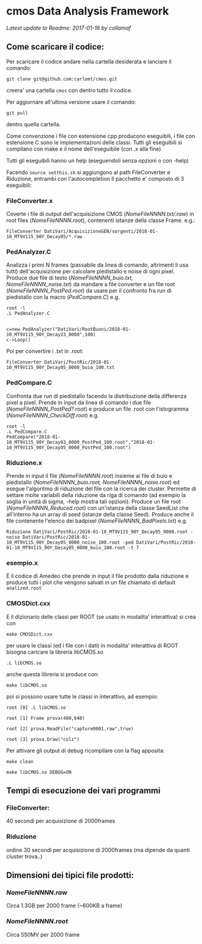 # cmos Data Analysis Framework
*Latest update to Readme:
2017-01-16 by collamaf*

## Come scaricare il codice:
Per scaricare il codice andare nella cartella desiderata e lanciare il comando:

`git clone git@github.com:carlomt/cmos.git`

creera' una cartella
`cmos`
con dentro tutto il codice.

Per aggiornare all'ultima versione usare il comando:

`git pull`

dentro quella cartella.


Come convenzione i file con estensione cpp producono eseguibili, i file con estensione C sono le implementazioni delle classi.
Tutti gli eseguibili si compilano con make e il nome dell'eseguibile (con .x alla fine)

Tutti gli eseguibili hanno un help (eseguendoli senza opzioni o con -help)

Facendo `source setthis.sh` si aggiungono al path FileConverter e Riduzione, entrambi con l'autocompletion
Il pacchetto e' composto di 3 eseguibili:

### FileConverter.x
Coverte i file di output dell'acquisizione CMOS (*NomeFileNNNN.txt/.raw*) in root files (*NomeFileNNNN.root*), contenenti istanze della classe Frame.
e.g.:
```
FileConverter DatiVari/AcquisizioneGEN/sorgenti/2018-01-10_MT9V115_90Y_Decay05/*.raw
```
### PedAnalyzer.C
Analizza i primi N frames (passabile da linea di comando, altrimenti li usa tutti) dell'acquisizione per calcolare piedistallo e noise di ogni pixel. Produce due file di testo (*NomeFileNNNN_buio.txt, NomeFileNNNN_noise.txt*) da mandare a file converter e un file root (*NomeFileNNNN_PostPed.root*) da usare per il confronto fra run di piedistallo con la macro (*PedCompare.C*)
e.g.
```
root -l
.L PedAnalyzer.C                                                                                                                                                     
c=new PedAnalyzer("DatiVari/RootBuoni/2018-01-10_MT9V115_90Y_Decay23_0000",100)                                                                                          
c->Loop() 
```
Poi per convertire i .txt in .root:
```
FileConverter DatiVari/PostRic/2018-01-10_MT9V115_90Y_Decay05_0000_buio_100.txt
```
### PedCompare.C
Confronta due run di piedistallo facendo la distribuzione della differenza pixel a pixel. Prende in input da linea di comando i due file (*NomeFileNNNN_PostPed?.root*) e produce un file .root con l'istogramma (*NomeFileNNNN_CheckDiff.root*)
e.g.
```
root -l
.L PedCompare.C
PedCompare("2018-01-10_MT9V115_90Y_Decay03_0000_PostPed_100.root","2018-01-10_MT9V115_90Y_Decay05_0000_PostPed_100.root")
```
### Riduzione.x
Prende in input il file (*NomeFileNNNN.root*) insieme ai file di buio e piedistallo (*NomeFileNNNN_buio.root, NomeFileNNNN_noise.root*) ed esegue l'algoritmo di riduzione del file con la ricerca dei cluster. Permette di settare molte variabili della riduzione da riga di comando (ad esempio la soglia in unità di sigma, -help mostra tali opzioni). Produce un file root (*NomeFileNNNN_Reduced.root*) con un'istanza della classe SeedList che all'interno ha un array di seed (istanze della classe Seed). Produce anche il file contenente l'elenco dei badpixel (*NomeFileNNNN_BadPixels.txt*)
e.g.
```
Riduzione DatiVari/PostRic/2018-01-10_MT9V115_90Y_Decay05_0000.root -noise DatiVari/PostRic/2018-01-10_MT9V115_90Y_Decay05_0000_noise_100.root -ped DatiVari/PostRic/2018-01-10_MT9V115_90Y_Decay05_0000_buio_100.root -t 7
```
### esempio.x 
È il codice di Amedeo che prende in input il file prodotto dalla riduzione e produce tutti i plot che vengono salvati in un file chiamato di default `analized.root`

### CMOSDict.cxx 
E il dizionario delle classi per ROOT (se usato in modalita' interattiva) si crea con

`make CMOSDict.cxx`

per usare le classi (ed i file con i dati) in modalita' interattiva di ROOT bisogna caricare la libreria libCMOS.so 

`.L libCMOS.so`

anche questa libreria si produce con:

`make libCMOS.so`

poi si possono usare tutte le classi in interattivo, ad esempio:

`root [0] .L libCMOS.so`

`root [1] Frame prova(480,640)`

`root [2] prova.ReadFile("capture0001.raw",true)`

`root [3] prova.Draw("colz")`

Per attivare gli output di debug ricompilare con la flag apposita:

`make clean`

`make libCMOS.so DEBUG=ON`

## Tempi di esecuzione dei vari programmi
### FileConverter:
   40 secondi per acquisizione di 2000frames
### Riduzione
   ordine 30 secondi per acquisizione di 2000frames (ma dipende da quanti cluster trova..)

## Dimensioni dei tipici file prodotti:
### *NomeFileNNNN.raw*
   Circa 1.3GB per 2000 frame (~600KB a frame)
### *NomeFileNNNN.root*
   Circa 550MV per 2000 frame
   






